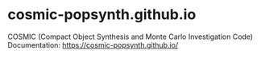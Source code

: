 # cosmic-popsynth.github.io
COSMIC (Compact Object Synthesis and Monte Carlo Investigation Code) Documentation: https://cosmic-popsynth.github.io/
